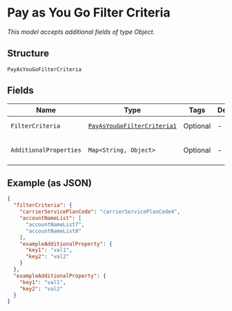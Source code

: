 
# Pay as You Go Filter Criteria

*This model accepts additional fields of type Object.*

## Structure

`PayAsYouGoFilterCriteria`

## Fields

| Name | Type | Tags | Description | Getter | Setter |
|  --- | --- | --- | --- | --- | --- |
| `FilterCriteria` | [`PayAsYouGoFilterCriteria1`](../../doc/models/pay-as-you-go-filter-criteria-1.md) | Optional | - | PayAsYouGoFilterCriteria1 getFilterCriteria() | setFilterCriteria(PayAsYouGoFilterCriteria1 filterCriteria) |
| `AdditionalProperties` | `Map<String, Object>` | Optional | - | Object getAdditionalProperty(String key) | additionalProperty(String key, Object value) |

## Example (as JSON)

```json
{
  "filterCriteria": {
    "carrierServicePlanCode": "carrierServicePlanCode4",
    "accountNameList": [
      "accountNameList7",
      "accountNameList8"
    ],
    "exampleAdditionalProperty": {
      "key1": "val1",
      "key2": "val2"
    }
  },
  "exampleAdditionalProperty": {
    "key1": "val1",
    "key2": "val2"
  }
}
```

